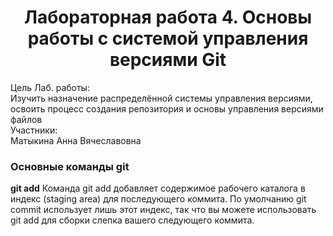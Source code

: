 <h1 align="center">
  Лабораторная работа 4. Основы работы с системой управления версиями Git
</h1>
<div>
  <div>Цель Лаб. работы:</div>
  <div>Изучить назначение распределённой системы управления версиями, освоить процесс создания репозитория и основы управления версиями файлов</div>
</div>
<div>
  <div>Участники:</div>
  <div>Матыкина Анна Вячеславовна</div>
</div>

<h3>Основные команды git</h3>
<div>
  <span style="font-weight: bold">git add</span>
  <span>Команда git add добавляет содержимое рабочего каталога в индекс (staging area) для последующего коммита. По умолчанию git commit использует лишь этот индекс, так что вы можете использовать git add для сборки слепка вашего следующего коммита.</span>
</div>
